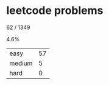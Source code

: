 # leetcode problems

62 / 1349

4.6%

|        |     |
| ------ | --- |
| easy   | 57  |
| medium | 5   |
| hard   | 0   |

